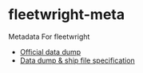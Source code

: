 # fleetwright-meta

Metadata For fleetwright

* [Official data dump](./junctspace_dump.yaml)
* [Data dump & ship file specification](./spec.md)
